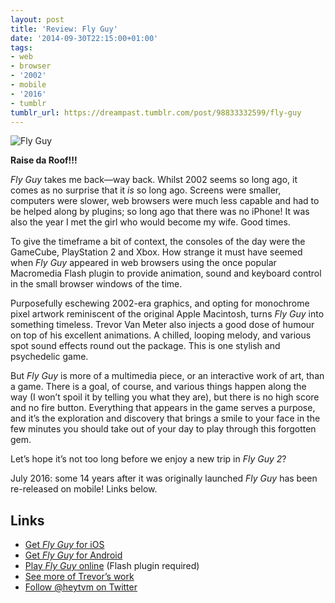 ```yaml
---
layout: post
title: 'Review: Fly Guy'
date: '2014-09-30T22:15:00+01:00'
tags:
- web
- browser
- '2002'
- mobile
- '2016'
- tumblr
tumblr_url: https://dreampast.tumblr.com/post/98833332599/fly-guy
---
```

![Fly Guy](https://64.media.tumblr.com/tumblr_lanbrgXWQe1qbfpni.png)

**Raise da Roof!!!**

_Fly Guy_ takes me back—way back. Whilst 2002 seems so long ago, it comes as no surprise that it _is_ so long ago. Screens were smaller, computers were slower, web browsers were much less capable and had to be helped along by plugins; so long ago that there was no iPhone! It was also the year I met the girl who would become my wife. Good times.

To give the timeframe a bit of context, the consoles of the day were the GameCube, PlayStation 2 and Xbox. How strange it must have seemed when _Fly Guy_ appeared in web browsers using the once popular Macromedia Flash plugin to provide animation, sound and keyboard control in the small browser windows of the time.

Purposefully eschewing 2002-era graphics, and opting for monochrome pixel artwork reminiscent of the original Apple Macintosh, turns _Fly Guy_ into something timeless. Trevor Van Meter also injects a good dose of humour on top of his excellent animations. A chilled, looping melody, and various spot sound effects round out the package. This is one stylish and psychedelic game.

But _Fly Guy_ is more of a multimedia piece, or an interactive work of art, than a game. There is a goal, of course, and various things happen along the way (I won’t spoil it by telling you what they are), but there is no high score and no fire button. Everything that appears in the game serves a purpose, and it’s the exploration and discovery that brings a smile to your face in the few minutes you should take out of your day to play through this forgotten gem.

Let’s hope it’s not too long before we enjoy a new trip in _Fly Guy 2_?

July 2016: some 14 years after it was originally launched _Fly Guy_ has been re-released on mobile! Links below.

## Links

- [Get _Fly Guy_ for iOS](http://apple.co/2aPvN1N)
- [Get _Fly Guy_ for Android](https://play.google.com/store/apps/details?id=com.tvmstudio.flyguy)
- [Play _Fly Guy_ online](http://www.trevorvanmeter.com/flyguy/) (Flash plugin required)
- [See more of Trevor’s work](http://www.trevorvanmeter.com)
- [Follow @heytvm on Twitter](http://www.twitter.com/heytvm)
